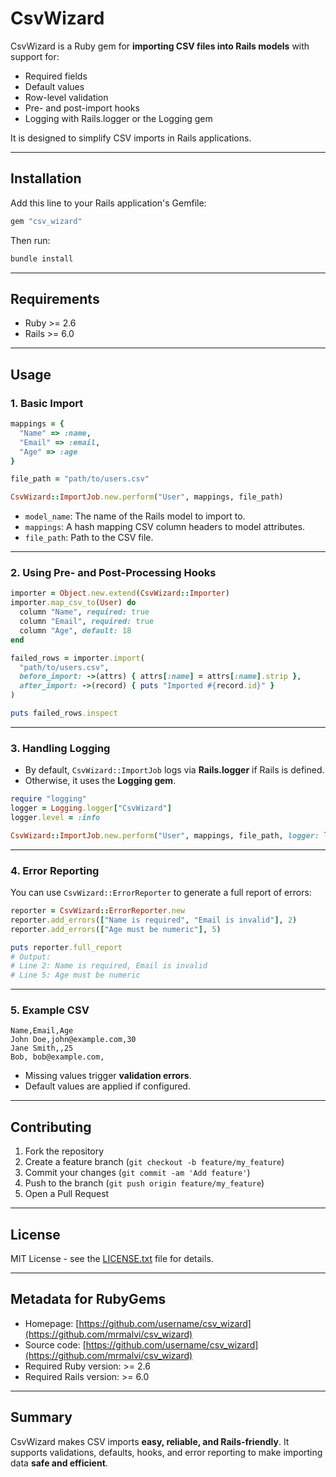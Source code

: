 # CsvWizard

CsvWizard is a Ruby gem for **importing CSV files into Rails models** with support for:

- Required fields
- Default values
- Row-level validation
- Pre- and post-import hooks
- Logging with Rails.logger or the Logging gem

It is designed to simplify CSV imports in Rails applications.

---

## Installation

Add this line to your Rails application's Gemfile:

```ruby
gem "csv_wizard"
```

Then run:

```bash
bundle install
```

---

## Requirements

- Ruby >= 2.6
- Rails >= 6.0
---

## Usage

### 1. Basic Import

```ruby
mappings = {
  "Name" => :name,
  "Email" => :email,
  "Age" => :age
}

file_path = "path/to/users.csv"

CsvWizard::ImportJob.new.perform("User", mappings, file_path)
```

- `model_name`: The name of the Rails model to import to.
- `mappings`: A hash mapping CSV column headers to model attributes.
- `file_path`: Path to the CSV file.

---

### 2. Using Pre- and Post-Processing Hooks

```ruby
importer = Object.new.extend(CsvWizard::Importer)
importer.map_csv_to(User) do
  column "Name", required: true
  column "Email", required: true
  column "Age", default: 18
end

failed_rows = importer.import(
  "path/to/users.csv",
  before_import: ->(attrs) { attrs[:name] = attrs[:name].strip },
  after_import: ->(record) { puts "Imported #{record.id}" }
)

puts failed_rows.inspect
```

---

### 3. Handling Logging

- By default, `CsvWizard::ImportJob` logs via **Rails.logger** if Rails is defined.
- Otherwise, it uses the **Logging gem**.

```ruby
require "logging"
logger = Logging.logger["CsvWizard"]
logger.level = :info

CsvWizard::ImportJob.new.perform("User", mappings, file_path, logger: logger)
```

---

### 4. Error Reporting

You can use `CsvWizard::ErrorReporter` to generate a full report of errors:

```ruby
reporter = CsvWizard::ErrorReporter.new
reporter.add_errors(["Name is required", "Email is invalid"], 2)
reporter.add_errors(["Age must be numeric"], 5)

puts reporter.full_report
# Output:
# Line 2: Name is required, Email is invalid
# Line 5: Age must be numeric
```

---

### 5. Example CSV

```csv
Name,Email,Age
John Doe,john@example.com,30
Jane Smith,,25
Bob, bob@example.com,
```

- Missing values trigger **validation errors**.
- Default values are applied if configured.

---

## Contributing

1. Fork the repository
2. Create a feature branch (`git checkout -b feature/my_feature`)
3. Commit your changes (`git commit -am 'Add feature'`)
4. Push to the branch (`git push origin feature/my_feature`)
5. Open a Pull Request

---

## License

MIT License - see the [LICENSE.txt](LICENSE.txt) file for details.

---

## Metadata for RubyGems

- Homepage: [https://github.com/username/csv_wizard](https://github.com/mrmalvi/csv_wizard)
- Source code: [https://github.com/username/csv_wizard](https://github.com/mrmalvi/csv_wizard)
- Required Ruby version: >= 2.6
- Required Rails version: >= 6.0

---

## Summary

CsvWizard makes CSV imports **easy, reliable, and Rails-friendly**.
It supports validations, defaults, hooks, and error reporting to make importing data **safe and efficient**.
